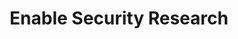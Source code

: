 ---
title: Enable Security Research
description: RTC security Research, talks and tools. We are researchers in cyber-security, continually educating ourselves and developing knowledge and code. By sharing what we learn, we hope to push RTC security forward.
url: https://www.enablesecurity.com/research/
image:
    # url: '/assets/images/cafe.png'
    # alt: 'Cafe'
tags: ['cve', 'research', 'vulnerability']
listedDate: 2023-11-08
published: true
---